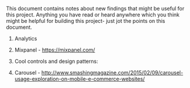 This document contains notes about new findings that might be useful for this project. Anything you have read or heard anywhere which you think might be helpful for building this project- just jot the points on this document.

1. Analytics
 1. Mixpanel - https://mixpanel.com/

2. Cool controls and design patterns:
 1. Carousel - http://www.smashingmagazine.com/2015/02/09/carousel-usage-exploration-on-mobile-e-commerce-websites/
